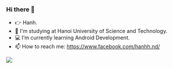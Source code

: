 ### Hi there 👋

- :point_right: Hanh.
- :school: I'm studying at Hanoi University of Science and Technology.
- :computer: I’m currently learning Android Development.
- 📫 How to reach me: https://www.facebook.com/hanhh.nd/

![](https://komarev.com/ghpvc/?username=hanh-nd)
